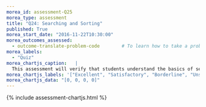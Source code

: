 ```yaml
---
morea_id: assessment-Q25
morea_type: assessment
title: "Q24: Searching and Sorting"
published: True
morea_start_date: "2016-11-22T10:30:00"
morea_outcomes_assessed: 
  - outcome-translate-problem-code        # To learn how to take a problem, figure out the algorithm to solve it, the write the code.
morea_labels: 
  - "Quiz"
morea_chartjs_caption:   |
  This assessment will verify that students understand the basics of searching and sorting.
morea_chartjs_labels: '["Excellent", "Satisfactory", "Borderline", "Unsatisfactory"]'
morea_chartjs_data: "[0, 0, 0, 0]"
---
```


{%  include assessment-chartjs.html  %}
